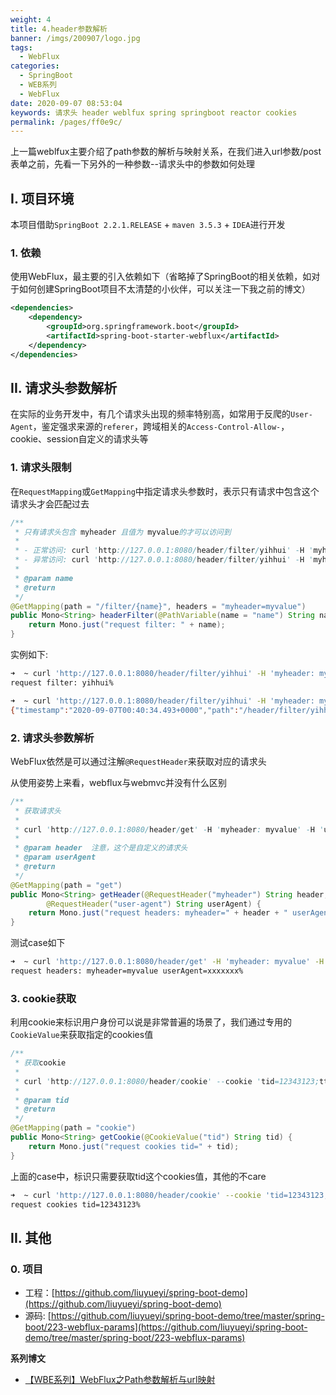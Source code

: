```yaml
---
weight: 4
title: 4.header参数解析
banner: /imgs/200907/logo.jpg
tags: 
  - WebFlux
categories: 
  - SpringBoot
  - WEB系列
  - WebFlux
date: 2020-09-07 08:53:04
keywords: 请求头 header weblfux spring springboot reactor cookies
permalink: /pages/ff0e9c/
---
```


上一篇weblfux主要介绍了path参数的解析与映射关系，在我们进入url参数/post表单之前，先看一下另外的一种参数--请求头中的参数如何处理

<!-- more -->

## I. 项目环境 

本项目借助`SpringBoot 2.2.1.RELEASE` + `maven 3.5.3` + `IDEA`进行开发

### 1. 依赖

使用WebFlux，最主要的引入依赖如下（省略掉了SpringBoot的相关依赖，如对于如何创建SpringBoot项目不太清楚的小伙伴，可以关注一下我之前的博文）

```xml
<dependencies>
    <dependency>
        <groupId>org.springframework.boot</groupId>
        <artifactId>spring-boot-starter-webflux</artifactId>
    </dependency>
</dependencies>
```

## II. 请求头参数解析

在实际的业务开发中，有几个请求头出现的频率特别高，如常用于反爬的`User-Agent`，鉴定强求来源的`referer`，跨域相关的`Access-Control-Allow-`，cookie、session自定义的请求头等

### 1. 请求头限制

在`RequestMapping`或`GetMapping`中指定请求头参数时，表示只有请求中包含这个请求头才会匹配过去

```java
/**
 * 只有请求头包含 myheader 且值为 myvalue的才可以访问到
 *
 * - 正常访问: curl 'http://127.0.0.1:8080/header/filter/yihhui' -H 'myheader: myvalue'
 * - 异常访问: curl 'http://127.0.0.1:8080/header/filter/yihhui' -H 'myheader: myvalue2'  因为请求头不匹配，404
 *
 * @param name
 * @return
 */
@GetMapping(path = "/filter/{name}", headers = "myheader=myvalue")
public Mono<String> headerFilter(@PathVariable(name = "name") String name) {
    return Mono.just("request filter: " + name);
}
```

实例如下:

```bash
➜  ~ curl 'http://127.0.0.1:8080/header/filter/yihhui' -H 'myheader: myvalue'
request filter: yihhui%

➜  ~ curl 'http://127.0.0.1:8080/header/filter/yihhui' -H 'myheader: myvalue2'
{"timestamp":"2020-09-07T00:40:34.493+0000","path":"/header/filter/yihhui","status":404,"error":"Not Found","message":null,"requestId":"aa47f5a5"}%   
```

### 2. 请求头参数解析

WebFlux依然是可以通过注解`@RequestHeader`来获取对应的请求头

从使用姿势上来看，webflux与webmvc并没有什么区别

```java
/**
 * 获取请求头
 *
 * curl 'http://127.0.0.1:8080/header/get' -H 'myheader: myvalue' -H 'user-agent: xxxxxxx'
 *
 * @param header  注意，这个是自定义的请求头
 * @param userAgent
 * @return
 */
@GetMapping(path = "get")
public Mono<String> getHeader(@RequestHeader("myheader") String header,
        @RequestHeader("user-agent") String userAgent) {
    return Mono.just("request headers: myheader=" + header + " userAgent=" + userAgent);
}
```

测试case如下

```bash
➜  ~ curl 'http://127.0.0.1:8080/header/get' -H 'myheader: myvalue' -H 'user-agent: xxxxxxx'
request headers: myheader=myvalue userAgent=xxxxxxx%  
```


### 3. cookie获取

利用cookie来标识用户身份可以说是非常普遍的场景了，我们通过专用的`CookieValue`来获取指定的cookies值

```java
/**
 * 获取cookie
 *
 * curl 'http://127.0.0.1:8080/header/cookie' --cookie 'tid=12343123;tt=abc123def'
 *
 * @param tid
 * @return
 */
@GetMapping(path = "cookie")
public Mono<String> getCookie(@CookieValue("tid") String tid) {
    return Mono.just("request cookies tid=" + tid);
}
```

上面的case中，标识只需要获取tid这个cookies值，其他的不care

```bash
➜  ~ curl 'http://127.0.0.1:8080/header/cookie' --cookie 'tid=12343123;tt=abc123def'
request cookies tid=12343123% 
```


## II. 其他

### 0. 项目

- 工程：[https://github.com/liuyueyi/spring-boot-demo](https://github.com/liuyueyi/spring-boot-demo)
- 源码: [https://github.com/liuyueyi/spring-boot-demo/tree/master/spring-boot/223-webflux-params](https://github.com/liuyueyi/spring-boot-demo/tree/master/spring-boot/223-webflux-params)

**系列博文**

- [【WBE系列】WebFlux之Path参数解析与url映射](http://spring.hhui.top/spring-blog/2020/08/27/200827-SpringBoot%E7%B3%BB%E5%88%97WebFlux%E4%B9%8BPath%E5%8F%82%E6%95%B0%E8%A7%A3%E6%9E%90%E4%B8%8Eurl%E6%98%A0%E5%B0%84/)

